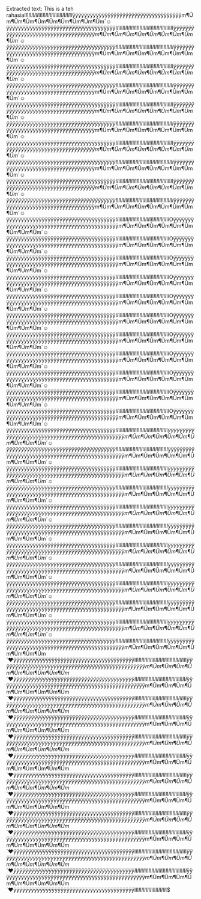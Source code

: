 Extracted text: This is a teh rahasiaI$I$I$I$I$I$I$I$I$I$I$I$I$I$I$I$I$I$I$I$I$I$I$I$I$I$I$I$I$I$I$I$I$I$ÿÿÿÿÿÿÿÿÿÿÿÿÿÿÿÿÿÿÿÿÿÿÿÿÿÿÿÿÿÿÿÿÿÿÿÿÿm¶Ûm¶Ûm¶Ûm¶Ûm¶Ûm¶Ûm¶Ûm¶Ûm¶Ûm´☺ÿÿÿÿÿÿÿÿÿÿÿÿÿÿÿÿÿÿÿÿÿÿÿÿÿÿÿÿÿÿÿÿÿÿÿÿÿI$I$I$I$I$I$I$I$I$I$I$I$I$I$I$I$I$I$I$I$I$I$I$I$I$I$I$I$I$I$I$I$I$I$I$I$I$I$I$I$I$ÿÿÿÿÿÿÿÿÿÿÿÿÿÿÿÿÿÿÿÿÿÿÿÿÿÿÿÿÿÿÿÿÿÿÿÿÿm¶Ûm¶Ûm¶Ûm¶Ûm¶Ûm¶Ûm¶Ûm¶Ûm¶Ûm´☺ÿÿÿÿÿÿÿÿÿÿÿÿÿÿÿÿÿÿÿÿÿÿÿÿÿÿÿÿÿÿÿÿÿÿÿÿÿI$I$I$I$I$I$I$I$I$I$I$I$I$I$I$I$I$I$I$I$I$I$I$I$I$I$I$I$I$I$I$I$I$I$I$I$I$I$I$I$I$ÿÿÿÿÿÿÿÿÿÿÿÿÿÿÿÿÿÿÿÿÿÿÿÿÿÿÿÿÿÿÿÿÿÿÿÿÿm¶Ûm¶Ûm¶Ûm¶Ûm¶Ûm¶Ûm¶Ûm¶Ûm¶Ûm´☺ÿÿÿÿÿÿÿÿÿÿÿÿÿÿÿÿÿÿÿÿÿÿÿÿÿÿÿÿÿÿÿÿÿÿÿÿÿI$I$I$I$I$I$I$I$I$I$I$I$I$I$I$I$I$I$I$I$I$I$I$I$I$I$I$I$I$I$I$I$I$I$I$I$I$I$I$I$I$ÿÿÿÿÿÿÿÿÿÿÿÿÿÿÿÿÿÿÿÿÿÿÿÿÿÿÿÿÿÿÿÿÿÿÿÿÿm¶Ûm¶Ûm¶Ûm¶Ûm¶Ûm¶Ûm¶Ûm¶Ûm¶Ûm´☺ÿÿÿÿÿÿÿÿÿÿÿÿÿÿÿÿÿÿÿÿÿÿÿÿÿÿÿÿÿÿÿÿÿÿÿÿÿI$I$I$I$I$I$I$I$I$I$I$I$I$I$I$I$I$I$I$I$I$I$I$I$I$I$I$I$I$I$I$I$I$I$I$I$I$I$I$I$I$ÿÿÿÿÿÿÿÿÿÿÿÿÿÿÿÿÿÿÿÿÿÿÿÿÿÿÿÿÿÿÿÿÿÿÿÿÿm¶Ûm¶Ûm¶Ûm¶Ûm¶Ûm¶Ûm¶Ûm¶Ûm¶Ûm´☺ÿÿÿÿÿÿÿÿÿÿÿÿÿÿÿÿÿÿÿÿÿÿÿÿÿÿÿÿÿÿÿÿÿÿÿÿÿI$I$I$I$I$I$I$I$I$I$I$I$I$I$I$I$I$I$I$I$I$I$I$I$I$I$I$I$I$I$I$I$I$I$I$I$I$I$I$I$I$ÿÿÿÿÿÿÿÿÿÿÿÿÿÿÿÿÿÿÿÿÿÿÿÿÿÿÿÿÿÿÿÿÿÿÿÿÿm¶Ûm¶Ûm¶Ûm¶Ûm¶Ûm¶Ûm¶Ûm¶Ûm¶Ûm´☺ÿÿÿÿÿÿÿÿÿÿÿÿÿÿÿÿÿÿÿÿÿÿÿÿÿÿÿÿÿÿÿÿÿÿÿÿÿI$I$I$I$I$I$I$I$I$I$I$I$I$I$I$I$I$I$I$I$I$I$I$I$I$I$I$I$I$I$I$I$I$I$I$I$I$I$I$I$I$ÿÿÿÿÿÿÿÿÿÿÿÿÿÿÿÿÿÿÿÿÿÿÿÿÿÿÿÿÿÿÿÿÿÿÿÿÿm¶Ûm¶Ûm¶Ûm¶Ûm¶Ûm¶Ûm¶Ûm¶Ûm¶Ûm´☺ÿÿÿÿÿÿÿÿÿÿÿÿÿÿÿÿÿÿÿÿÿÿÿÿÿÿÿÿÿÿÿÿÿÿÿÿÿI$I$I$I$I$I$I$I$I$I$I$I$I$I$I$I$I$I$I$I$I$I$I$I$I$I$I$I$I$I$I$I$I$I$I$I$I$I$I$I$I$ÿÿÿÿÿÿÿÿÿÿÿÿÿÿÿÿÿÿÿÿÿÿÿÿÿÿÿÿÿÿÿÿÿÿÿÿÿm¶Ûm¶Ûm¶Ûm¶Ûm¶Ûm¶Ûm¶Ûm¶Ûm¶Ûm´☺ÿÿÿÿÿÿÿÿÿÿÿÿÿÿÿÿÿÿÿÿÿÿÿÿÿÿÿÿÿÿÿÿÿÿÿÿÿI$I$I$I$I$I$I$I$I$I$I$I$I$I$I$I$I$I$I$I$I$I$I$I$I$I$I$I$I$I$I$I$I$I$I$I$I$I$I$I$I$ÿÿÿÿÿÿÿÿÿÿÿÿÿÿÿÿÿÿÿÿÿÿÿÿÿÿÿÿÿÿÿÿÿÿÿÿÿm¶Ûm¶Ûm¶Ûm¶Ûm¶Ûm¶Ûm¶Ûm¶Ûm¶Ûm´☺ÿÿÿÿÿÿÿÿÿÿÿÿÿÿÿÿÿÿÿÿÿÿÿÿÿÿÿÿÿÿÿÿÿÿÿÿÿI$I$I$I$I$I$I$I$I$I$I$I$I$I$I$I$I$I$I$I$I$I$I$I$I$I$I$I$I$I$I$I$I$I$I$I$I$I$I$I$I$ÿÿÿÿÿÿÿÿÿÿÿÿÿÿÿÿÿÿÿÿÿÿÿÿÿÿÿÿÿÿÿÿÿÿÿÿÿm¶Ûm¶Ûm¶Ûm¶Ûm¶Ûm¶Ûm¶Ûm¶Ûm¶Ûm´☺ÿÿÿÿÿÿÿÿÿÿÿÿÿÿÿÿÿÿÿÿÿÿÿÿÿÿÿÿÿÿÿÿÿÿÿÿÿI$I$I$I$I$I$I$I$I$I$I$I$I$I$I$I$I$I$I$I$I$I$I$I$I$I$I$I$I$I$I$I$I$I$I$I$I$I$I$I$I$ÿÿÿÿÿÿÿÿÿÿÿÿÿÿÿÿÿÿÿÿÿÿÿÿÿÿÿÿÿÿÿÿÿÿÿÿÿm¶Ûm¶Ûm¶Ûm¶Ûm¶Ûm¶Ûm¶Ûm¶Ûm¶Ûm´☺ÿÿÿÿÿÿÿÿÿÿÿÿÿÿÿÿÿÿÿÿÿÿÿÿÿÿÿÿÿÿÿÿÿÿÿÿÿI$I$I$I$I$I$I$I$I$I$I$I$I$I$I$I$I$I$I$I$I$I$I$I$I$I$I$I$I$I$I$I$I$I$I$I$I$I$Oÿÿÿÿÿÿÿÿÿÿÿÿÿÿÿÿÿÿÿÿÿÿÿÿÿÿÿÿÿÿÿÿÿÿÿÿÿÿÿÿÿÿÿÿÿm¶Ûm¶Ûm¶Ûm¶Ûm¶Ûm¶Ûm¶Ûm¶Ûm¶Ûm´☺ÿÿÿÿÿÿÿÿÿÿÿÿÿÿÿÿÿÿÿÿÿÿÿÿÿÿÿÿÿÿÿÿÿÿÿÿÿI$I$I$I$I$I$I$I$I$I$I$I$I$I$I$I$I$I$I$I$I$I$I$I$I$I$I$I$I$I$I$I$I$I$I$I$I$I$Oÿÿÿÿÿÿÿÿÿÿÿÿÿÿÿÿÿÿÿÿÿÿÿÿÿÿÿÿÿÿÿÿÿÿÿÿÿÿÿÿÿÿÿÿÿm¶Ûm¶Ûm¶Ûm¶Ûm¶Ûm¶Ûm¶Ûm¶Ûm¶Ûm´☺ÿÿÿÿÿÿÿÿÿÿÿÿÿÿÿÿÿÿÿÿÿÿÿÿÿÿÿÿÿÿÿÿÿÿÿÿÿI$I$I$I$I$I$I$I$I$I$I$I$I$I$I$I$I$I$I$I$I$I$I$I$I$I$I$I$I$I$I$I$I$I$I$I$I$I$Oÿÿÿÿÿÿÿÿÿÿÿÿÿÿÿÿÿÿÿÿÿÿÿÿÿÿÿÿÿÿÿÿÿÿÿÿÿÿÿÿÿÿÿÿÿm¶Ûm¶Ûm¶Ûm¶Ûm¶Ûm¶Ûm¶Ûm¶Ûm¶Ûm´☺ÿÿÿÿÿÿÿÿÿÿÿÿÿÿÿÿÿÿÿÿÿÿÿÿÿÿÿÿÿÿÿÿÿÿÿÿÿI$I$I$I$I$I$I$I$I$I$I$I$I$I$I$I$I$I$I$I$I$I$I$I$I$I$I$I$I$I$I$I$I$I$I$I$I$I$Oÿÿÿÿÿÿÿÿÿÿÿÿÿÿÿÿÿÿÿÿÿÿÿÿÿÿÿÿÿÿÿÿÿÿÿÿÿÿÿÿÿÿÿÿÿm¶Ûm¶Ûm¶Ûm¶Ûm¶Ûm¶Ûm¶Ûm¶Ûm¶Ûm´☺ÿÿÿÿÿÿÿÿÿÿÿÿÿÿÿÿÿÿÿÿÿÿÿÿÿÿÿÿÿÿÿÿÿÿÿÿÿI$I$I$I$I$I$I$I$I$I$I$I$I$I$I$I$I$I$I$I$I$I$I$I$I$I$I$I$I$I$I$I$I$I$I$I$I$I$Oÿÿÿÿÿÿÿÿÿÿÿÿÿÿÿÿÿÿÿÿÿÿÿÿÿÿÿÿÿÿÿÿÿÿÿÿÿÿÿÿÿÿÿÿÿm¶Ûm¶Ûm¶Ûm¶Ûm¶Ûm¶Ûm¶Ûm¶Ûm¶Ûm´☺ÿÿÿÿÿÿÿÿÿÿÿÿÿÿÿÿÿÿÿÿÿÿÿÿÿÿÿÿÿÿÿÿÿÿÿÿÿI$I$I$I$I$I$I$I$I$I$I$I$I$I$I$I$I$I$I$I$I$I$I$I$I$I$I$I$I$I$I$I$I$I$I$I$I$I$Oÿÿÿÿÿÿÿÿÿÿÿÿÿÿÿÿÿÿÿÿÿÿÿÿÿÿÿÿÿÿÿÿÿÿÿÿÿÿÿÿÿÿÿÿÿm¶Ûm¶Ûm¶Ûm¶Ûm¶Ûm¶Ûm¶Ûm¶Ûm¶Ûm´☺ÿÿÿÿÿÿÿÿÿÿÿÿÿÿÿÿÿÿÿÿÿÿÿÿÿÿÿÿÿÿÿÿÿÿÿÿÿI$I$I$I$I$I$I$I$I$I$I$I$I$I$I$I$I$I$I$I$I$I$I$I$I$I$I$I$I$I$I$I$I$I$I$I$I$I$Oÿÿÿÿÿÿÿÿÿÿÿÿÿÿÿÿÿÿÿÿÿÿÿÿÿÿÿÿÿÿÿÿÿÿÿÿÿÿÿÿÿÿÿÿÿm¶Ûm¶Ûm¶Ûm¶Ûm¶Ûm¶Ûm¶Ûm¶Ûm¶Ûm´☺ÿÿÿÿÿÿÿÿÿÿÿÿÿÿÿÿÿÿÿÿÿÿÿÿÿÿÿÿÿÿÿÿÿÿÿÿÿI$I$I$I$I$I$I$I$I$I$I$I$I$I$I$I$I$I$I$I$I$I$I$I$I$I$I$I$I$I$I$I$I$I$I$I$I$I$Oÿÿÿÿÿÿÿÿÿÿÿÿÿÿÿÿÿÿÿÿÿÿÿÿÿÿÿÿÿÿÿÿÿÿÿÿÿÿÿÿÿÿÿÿÿm¶Ûm¶Ûm¶Ûm¶Ûm¶Ûm¶Ûm¶Ûm¶Ûm¶Ûm´☺ÿÿÿÿÿÿÿÿÿÿÿÿÿÿÿÿÿÿÿÿÿÿÿÿÿÿÿÿÿÿÿÿÿÿÿÿÿI$I$I$I$I$I$I$I$I$I$I$I$I$I$I$I$I$I$I$I$I$I$I$I$I$I$I$I$I$I$I$I$I$I$I$I$I$I$Oÿÿÿÿÿÿÿÿÿÿÿÿÿÿÿÿÿÿÿÿÿÿÿÿÿÿÿÿÿÿÿÿÿÿÿÿÿÿÿÿÿÿÿÿÿm¶Ûm¶Ûm¶Ûm¶Ûm¶Ûm¶Ûm¶Ûm¶Ûm¶Ûm´☺ÿÿÿÿÿÿÿÿÿÿÿÿÿÿÿÿÿÿÿÿÿÿÿÿÿÿÿÿÿÿÿÿÿÿÿÿÿI$I$I$I$I$I$I$I$I$I$I$I$I$I$I$I$I$I$I$I$I$I$I$I$I$I$I$I$I$I$I$I$I$I$I$I$I$I$Oÿÿÿÿÿÿÿÿÿÿÿÿÿÿÿÿÿÿÿÿÿÿÿÿÿÿÿÿÿÿÿÿÿÿÿÿÿÿÿÿÿÿÿÿÿm¶Ûm¶Ûm¶Ûm¶Ûm¶Ûm¶Ûm¶Ûm¶Ûm¶Ûm´☺ÿÿÿÿÿÿÿÿÿÿÿÿÿÿÿÿÿÿÿÿÿÿÿÿÿÿÿÿÿÿÿÿÿÿÿÿÿI$I$I$I$I$I$I$I$I$I$I$I$I$I$I$I$I$I$I$I$I$I$I$I$I$I$I$I$I$I$I$I$I$I$I$I$I$I$Oÿÿÿÿÿÿÿÿÿÿÿÿÿÿÿÿÿÿÿÿÿÿÿÿÿÿÿÿÿÿÿÿÿÿÿÿÿÿÿÿÿÿÿÿÿm¶Ûm¶Ûm¶Ûm¶Ûm¶Ûm¶Ûm¶Ûm¶Ûm¶Ûm´☺ÿÿÿÿÿÿÿÿÿÿÿÿÿÿÿÿÿÿÿÿÿÿÿÿÿÿÿÿÿÿÿÿÿÿÿÿÿI$I$I$I$I$I$I$I$I$I$I$I$I$I$I$I$I$I$I$I$I$I$I$I$I$I$I$I$I$I$I$I$I$I$I$I$I$ÿÿÿÿÿÿÿÿÿÿÿÿÿÿÿÿÿÿÿÿÿÿÿÿÿÿÿÿÿÿÿÿÿÿÿÿÿÿÿÿÿÿÿÿÿÿÿÿÿm¶Ûm¶Ûm¶Ûm¶Ûm¶Ûm¶Ûm¶Ûm¶Ûm¶Ûm´☺ÿÿÿÿÿÿÿÿÿÿÿÿÿÿÿÿÿÿÿÿÿÿÿÿÿÿÿÿÿÿÿÿÿÿÿÿÿI$I$I$I$I$I$I$I$I$I$I$I$I$I$I$I$I$I$I$I$I$I$I$I$I$I$I$I$I$I$I$I$I$I$I$I$I$ÿÿÿÿÿÿÿÿÿÿÿÿÿÿÿÿÿÿÿÿÿÿÿÿÿÿÿÿÿÿÿÿÿÿÿÿÿÿÿÿÿÿÿÿÿÿÿÿÿm¶Ûm¶Ûm¶Ûm¶Ûm¶Ûm¶Ûm¶Ûm¶Ûm¶Ûm´☺ÿÿÿÿÿÿÿÿÿÿÿÿÿÿÿÿÿÿÿÿÿÿÿÿÿÿÿÿÿÿÿÿÿÿÿÿÿI$I$I$I$I$I$I$I$I$I$I$I$I$I$I$I$I$I$I$I$I$I$I$I$I$I$I$I$I$I$I$I$I$I$I$I$I$ÿÿÿÿÿÿÿÿÿÿÿÿÿÿÿÿÿÿÿÿÿÿÿÿÿÿÿÿÿÿÿÿÿÿÿÿÿÿÿÿÿÿÿÿÿÿÿÿÿm¶Ûm¶Ûm¶Ûm¶Ûm¶Ûm¶Ûm¶Ûm¶Ûm¶Ûm´☺ÿÿÿÿÿÿÿÿÿÿÿÿÿÿÿÿÿÿÿÿÿÿÿÿÿÿÿÿÿÿÿÿÿÿÿÿÿI$I$I$I$I$I$I$I$I$I$I$I$I$I$I$I$I$I$I$I$I$I$I$I$I$I$I$I$I$I$I$I$I$I$I$I$I$ÿÿÿÿÿÿÿÿÿÿÿÿÿÿÿÿÿÿÿÿÿÿÿÿÿÿÿÿÿÿÿÿÿÿÿÿÿÿÿÿÿÿÿÿÿÿÿÿÿm¶Ûm¶Ûm¶Ûm¶Ûm¶Ûm¶Ûm¶Ûm¶Ûm¶Ûm´☺ÿÿÿÿÿÿÿÿÿÿÿÿÿÿÿÿÿÿÿÿÿÿÿÿÿÿÿÿÿÿÿÿÿÿÿÿÿI$I$I$I$I$I$I$I$I$I$I$I$I$I$I$I$I$I$I$I$I$I$I$I$I$I$I$I$I$I$I$I$I$I$I$I$I$ÿÿÿÿÿÿÿÿÿÿÿÿÿÿÿÿÿÿÿÿÿÿÿÿÿÿÿÿÿÿÿÿÿÿÿÿÿÿÿÿÿÿÿÿÿÿÿÿÿm¶Ûm¶Ûm¶Ûm¶Ûm¶Ûm¶Ûm¶Ûm¶Ûm¶Ûm´☺ÿÿÿÿÿÿÿÿÿÿÿÿÿÿÿÿÿÿÿÿÿÿÿÿÿÿÿÿÿÿÿÿÿÿÿÿÿI$I$I$I$I$I$I$I$I$I$I$I$I$I$I$I$I$I$I$I$I$I$I$I$I$I$I$I$I$I$I$I$I$I$I$I$I$ÿÿÿÿÿÿÿÿÿÿÿÿÿÿÿÿÿÿÿÿÿÿÿÿÿÿÿÿÿÿÿÿÿÿÿÿÿÿÿÿÿÿÿÿÿÿÿÿÿm¶Ûm¶Ûm¶Ûm¶Ûm¶Ûm¶Ûm¶Ûm¶Ûm¶Ûm´☺ÿÿÿÿÿÿÿÿÿÿÿÿÿÿÿÿÿÿÿÿÿÿÿÿÿÿÿÿÿÿÿÿÿÿÿÿÿI$I$I$I$I$I$I$I$I$I$I$I$I$I$I$I$I$I$I$I$I$I$I$I$I$I$I$I$I$I$I$I$I$I$I$I$I$ÿÿÿÿÿÿÿÿÿÿÿÿÿÿÿÿÿÿÿÿÿÿÿÿÿÿÿÿÿÿÿÿÿÿÿÿÿÿÿÿÿÿÿÿÿÿÿÿÿm¶Ûm¶Ûm¶Ûm¶Ûm¶Ûm¶Ûm¶Ûm¶Ûm¶Ûm´☺ÿÿÿÿÿÿÿÿÿÿÿÿÿÿÿÿÿÿÿÿÿÿÿÿÿÿÿÿÿÿÿÿÿÿÿÿÿI$I$I$I$I$I$I$I$I$I$I$I$I$I$I$I$I$I$I$I$I$I$I$I$I$I$I$I$I$I$I$I$I$I$I$I$I$ÿÿÿÿÿÿÿÿÿÿÿÿÿÿÿÿÿÿÿÿÿÿÿÿÿÿÿÿÿÿÿÿÿÿÿÿÿÿÿÿÿÿÿÿÿÿÿÿÿm¶Ûm¶Ûm¶Ûm¶Ûm¶Ûm¶Ûm¶Ûm¶Ûm¶Ûm´☺ÿÿÿÿÿÿÿÿÿÿÿÿÿÿÿÿÿÿÿÿÿÿÿÿÿÿÿÿÿÿÿÿÿÿÿÿÿI$I$I$I$I$I$I$I$I$I$I$I$I$I$I$I$I$I$I$I$I$I$I$I$I$I$I$I$I$I$I$I$I$I$I$I$I$ÿÿÿÿÿÿÿÿÿÿÿÿÿÿÿÿÿÿÿÿÿÿÿÿÿÿÿÿÿÿÿÿÿÿÿÿÿÿÿÿÿÿÿÿÿÿÿÿÿm¶Ûm¶Ûm¶Ûm¶Ûm¶Ûm¶Ûm¶Ûm¶Ûm¶Ûm´☺ÿÿÿÿÿÿÿÿÿÿÿÿÿÿÿÿÿÿÿÿÿÿÿÿÿÿÿÿÿÿÿÿÿÿÿÿÿI$I$I$I$I$I$I$I$I$I$I$I$I$I$I$I$I$I$I$I$I$I$I$I$I$I$I$I$I$I$I$I$I$I$I$I$I$ÿÿÿÿÿÿÿÿÿÿÿÿÿÿÿÿÿÿÿÿÿÿÿÿÿÿÿÿÿÿÿÿÿÿÿÿÿÿÿÿÿÿÿÿÿÿÿÿÿm¶Ûm¶Ûm¶Ûm¶Ûm¶Ûm¶Ûm¶Ûm¶Ûm¶Ûm´☺ÿÿÿÿÿÿÿÿÿÿÿÿÿÿÿÿÿÿÿÿÿÿÿÿÿÿÿÿÿÿÿÿÿÿÿÿÿI$I$I$I$I$I$I$I$I$I$I$I$I$I$I$I$I$I$I$I$I$I$I$I$I$I$I$I$I$I$I$I$I$I$I$I$I$ÿÿÿÿÿÿÿÿÿÿÿÿÿÿÿÿÿÿÿÿÿÿÿÿÿÿÿÿÿÿÿÿÿÿÿÿÿÿÿÿÿÿÿÿÿÿÿÿÿm¶Ûm¶Ûm¶Ûm¶Ûm¶Ûm¶Ûm¶Ûm¶Ûm¶Ûm´☺ÿÿÿÿÿÿÿÿÿÿÿÿÿÿÿÿÿÿÿÿÿÿÿÿÿÿÿÿÿÿÿÿÿÿÿÿÿI$I$I$I$I$I$I$I$I$I$I$I$I$I$I$I$I$I$I$I$I$I$I$I$I$I$I$I$I$I$I$I$I$I$I$I$I$ÿÿÿÿÿÿÿÿÿÿÿÿÿÿÿÿÿÿÿÿÿÿÿÿÿÿÿÿÿÿÿÿÿÿÿÿÿÿÿÿÿÿÿÿÿÿÿÿÿm¶Ûm¶Ûm¶Ûm¶Ûm¶Ûm¶Ûm¶Ûm¶Ûm¶Ûm´♥ÿÿÿÿÿÿÿÿÿÿÿÿÿÿÿÿÿÿÿÿÿÿÿÿÿÿÿÿÿÿÿÿÿÿÿÿÿÿÿÿÿI$I$I$I$I$I$I$I$I$I$I$I$I$I$I$I$I$I$I$I$I$I$I$I$I$I$I$I$I$I$I$I$I$I$I$I$I$ÿÿÿÿÿÿÿÿÿÿÿÿÿÿÿÿÿÿÿÿÿÿÿÿÿÿÿÿÿÿÿÿÿÿÿÿÿÿÿÿÿÿÿÿÿÿÿÿÿm¶Ûm¶Ûm¶Ûm¶Ûm¶Ûm¶Ûm¶Ûm¶Ûm¶Ûm´♥ÿÿÿÿÿÿÿÿÿÿÿÿÿÿÿÿÿÿÿÿÿÿÿÿÿÿÿÿÿÿÿÿÿÿÿÿÿÿÿÿÿI$I$I$I$I$I$I$I$I$I$I$I$I$I$I$I$I$I$I$I$I$I$I$I$I$I$I$I$I$I$I$I$I$I$I$I$I$ÿÿÿÿÿÿÿÿÿÿÿÿÿÿÿÿÿÿÿÿÿÿÿÿÿÿÿÿÿÿÿÿÿÿÿÿÿÿÿÿÿÿÿÿÿÿÿÿÿm¶Ûm¶Ûm¶Ûm¶Ûm¶Ûm¶Ûm¶Ûm¶Ûm¶Ûm´♥ÿÿÿÿÿÿÿÿÿÿÿÿÿÿÿÿÿÿÿÿÿÿÿÿÿÿÿÿÿÿÿÿÿÿÿÿÿÿÿÿÿI$I$I$I$I$I$I$I$I$I$I$I$I$I$I$I$I$I$I$I$I$I$I$I$I$I$I$I$I$I$I$I$I$I$I$I$I$ÿÿÿÿÿÿÿÿÿÿÿÿÿÿÿÿÿÿÿÿÿÿÿÿÿÿÿÿÿÿÿÿÿÿÿÿÿÿÿÿÿÿÿÿÿÿÿÿÿm¶Ûm¶Ûm¶Ûm¶Ûm¶Ûm¶Ûm¶Ûm¶Ûm¶Ûm´♥ÿÿÿÿÿÿÿÿÿÿÿÿÿÿÿÿÿÿÿÿÿÿÿÿÿÿÿÿÿÿÿÿÿÿÿÿÿÿÿÿÿI$I$I$I$I$I$I$I$I$I$I$I$I$I$I$I$I$I$I$I$I$I$I$I$I$I$I$I$I$I$I$I$I$I$I$I$I$ÿÿÿÿÿÿÿÿÿÿÿÿÿÿÿÿÿÿÿÿÿÿÿÿÿÿÿÿÿÿÿÿÿÿÿÿÿÿÿÿÿÿÿÿÿÿÿÿÿm¶Ûm¶Ûm¶Ûm¶Ûm¶Ûm¶Ûm¶Ûm¶Ûm¶Ûm´♥ÿÿÿÿÿÿÿÿÿÿÿÿÿÿÿÿÿÿÿÿÿÿÿÿÿÿÿÿÿÿÿÿÿÿÿÿÿÿÿÿÿI$I$I$I$I$I$I$I$I$I$I$I$I$I$I$I$I$I$I$I$I$I$I$I$I$I$I$I$I$I$I$I$I$I$I$I$I$ÿÿÿÿÿÿÿÿÿÿÿÿÿÿÿÿÿÿÿÿÿÿÿÿÿÿÿÿÿÿÿÿÿÿÿÿÿÿÿÿÿÿÿÿÿÿÿÿÿm¶Ûm¶Ûm¶Ûm¶Ûm¶Ûm¶Ûm¶Ûm¶Ûm¶Ûm´♥ÿÿÿÿÿÿÿÿÿÿÿÿÿÿÿÿÿÿÿÿÿÿÿÿÿÿÿÿÿÿÿÿÿÿÿÿÿÿÿÿÿI$I$I$I$I$I$I$I$I$I$I$I$I$I$I$I$I$I$I$I$I$I$I$I$I$I$I$I$I$I$I$I$I$I$I$I$I$ÿÿÿÿÿÿÿÿÿÿÿÿÿÿÿÿÿÿÿÿÿÿÿÿÿÿÿÿÿÿÿÿÿÿÿÿÿÿÿÿÿÿÿÿÿÿÿÿÿm¶Ûm¶Ûm¶Ûm¶Ûm¶Ûm¶Ûm¶Ûm¶Ûm¶Ûm´♥ÿÿÿÿÿÿÿÿÿÿÿÿÿÿÿÿÿÿÿÿÿÿÿÿÿÿÿÿÿÿÿÿÿÿÿÿÿÿÿÿÿI$I$I$I$I$I$I$I$I$I$I$I$I$I$I$I$I$I$I$I$I$I$I$I$I$I$I$I$I$I$I$I$I$I$I$I$I$ÿÿÿÿÿÿÿÿÿÿÿÿÿÿÿÿÿÿÿÿÿÿÿÿÿÿÿÿÿÿÿÿÿÿÿÿÿÿÿÿÿÿÿÿÿÿÿÿÿm¶Ûm¶Ûm¶Ûm¶Ûm¶Ûm¶Ûm¶Ûm¶Ûm¶Ûm´♥ÿÿÿÿÿÿÿÿÿÿÿÿÿÿÿÿÿÿÿÿÿÿÿÿÿÿÿÿÿÿÿÿÿÿÿÿÿÿÿÿÿI$I$I$I$I$I$I$I$I$I$I$I$I$I$I$I$I$I$I$I$I$I$I$I$I$I$I$I$I$I$I$I$I$I$I$I$I$ÿÿÿÿÿÿÿÿÿÿÿÿÿÿÿÿÿÿÿÿÿÿÿÿÿÿÿÿÿÿÿÿÿÿÿÿÿÿÿÿÿÿÿÿÿÿÿÿÿm¶Ûm¶Ûm¶Ûm¶Ûm¶Ûm¶Ûm¶Ûm¶Ûm¶Ûm´♥ÿÿÿÿÿÿÿÿÿÿÿÿÿÿÿÿÿÿÿÿÿÿÿÿÿÿÿÿÿÿÿÿÿÿÿÿÿÿÿÿÿI$I$I$I$I$I$I$I$I$I$I$I$I$I$I$I$I$I$I$I$I$I$I$I$I$I$I$I$I$I$I$I$I$I$I$I$I$ÿÿÿÿÿÿÿÿÿÿÿÿÿÿÿÿÿÿÿÿÿÿÿÿÿÿÿÿÿÿÿÿÿÿÿÿÿÿÿÿÿÿÿÿÿÿÿÿÿm¶Ûm¶Ûm¶Ûm¶Ûm¶Ûm¶Ûm¶Ûm¶Ûm¶Ûm´♥ÿÿÿÿÿÿÿÿÿÿÿÿÿÿÿÿÿÿÿÿÿÿÿÿÿÿÿÿÿÿÿÿÿÿÿÿÿÿÿÿÿI$I$I$I$I$I$I$I$I$I$I$I$I$I$I$I$I$I$I$I$I$I$I$I$I$I$I$I$I$I$I$I$I$I$I$I$I$ÿÿÿÿÿÿÿÿÿÿÿÿÿÿÿÿÿÿÿÿÿÿÿÿÿÿÿÿÿÿÿÿÿÿÿÿÿÿÿÿÿÿÿÿÿÿÿÿÿm¶Ûm¶Ûm¶Ûm¶Ûm¶Ûm¶Ûm¶Ûm¶Ûm¶Ûm´♥ÿÿÿÿÿÿÿÿÿÿÿÿÿÿÿÿÿÿÿÿÿÿÿÿÿÿÿÿÿÿÿÿÿÿÿÿÿÿÿÿÿI$I$I$I$I$I$I$I$I$I$I$I$I$I$I$I$I$I$I$I$I$I$I$I$I$I$I$I$I$I$I$I$I$I$I$I$I$ÿÿÿÿÿÿÿÿÿÿÿÿÿÿÿÿÿÿÿÿÿÿÿÿÿÿÿÿÿÿÿÿÿÿÿÿÿÿÿÿÿÿÿÿÿÿÿÿÿm¶Ûm¶Ûm¶Ûm¶Ûm¶Ûm¶Ûm¶Ûm¶Ûm¶Ûm´♥ÿÿÿÿÿÿÿÿÿÿÿÿÿÿÿÿÿÿÿÿÿÿÿÿÿÿÿÿÿÿÿÿÿÿÿÿÿÿÿÿÿI$I$I$I$I$I$I$I$I$I$I$I$I$I$I$I$I$I$I$I$I$I$I$I$I$I$I$I$I$I$I$I$I$I$I$I$I$ÿÿÿÿÿÿÿÿÿÿÿÿÿÿÿÿÿÿÿÿÿÿÿÿÿÿÿÿÿÿÿÿÿÿÿÿÿÿÿÿÿÿÿÿÿÿÿÿÿm¶Ûm¶Ûm¶Ûm¶Ûm¶Ûm¶Ûm¶Ûm¶Ûm¶Ûm´♥ÿÿÿÿÿÿÿÿÿÿÿÿÿÿÿÿÿÿÿÿÿÿÿÿÿÿÿÿÿÿÿÿÿÿÿÿÿÿÿÿÿI$I$I$I$I$I$I$I$I$I$I$I$I$I$I$I$I$I$I$I$I$I$I$